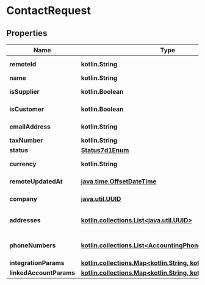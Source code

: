 
# ContactRequest

## Properties
Name | Type | Description | Notes
------------ | ------------- | ------------- | -------------
**remoteId** | **kotlin.String** | The third-party API ID of the matching object. |  [optional]
**name** | **kotlin.String** | The contact&#39;s name. |  [optional]
**isSupplier** | **kotlin.Boolean** | Whether the contact is a supplier. |  [optional]
**isCustomer** | **kotlin.Boolean** | Whether the contact is a customer. |  [optional]
**emailAddress** | **kotlin.String** | The contact&#39;s email address. |  [optional]
**taxNumber** | **kotlin.String** | The contact&#39;s tax number. |  [optional]
**status** | [**Status7d1Enum**](Status7d1Enum.md) | The contact&#39;s status |  [optional]
**currency** | **kotlin.String** | The currency the contact&#39;s transactions are in. |  [optional]
**remoteUpdatedAt** | [**java.time.OffsetDateTime**](java.time.OffsetDateTime.md) | When the third party&#39;s contact was updated. |  [optional]
**company** | [**java.util.UUID**](java.util.UUID.md) | The company the contact belongs to. |  [optional]
**addresses** | [**kotlin.collections.List&lt;java.util.UUID&gt;**](java.util.UUID.md) | &#x60;Address&#x60; object IDs for the given &#x60;Contacts&#x60; object. |  [optional]
**phoneNumbers** | [**kotlin.collections.List&lt;AccountingPhoneNumberRequest&gt;**](AccountingPhoneNumberRequest.md) | &#x60;AccountingPhoneNumber&#x60; object for the given &#x60;Contacts&#x60; object. |  [optional]
**integrationParams** | [**kotlin.collections.Map&lt;kotlin.String, kotlin.Any&gt;**](kotlin.Any.md) |  |  [optional]
**linkedAccountParams** | [**kotlin.collections.Map&lt;kotlin.String, kotlin.Any&gt;**](kotlin.Any.md) |  |  [optional]




